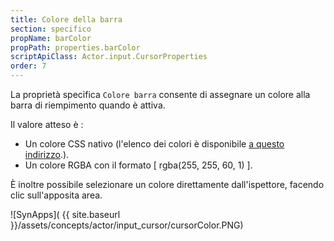```yaml
---
title: Colore della barra
section: specifico
propName: barColor
propPath: properties.barColor
scriptApiClass: Actor.input.CursorProperties
order: 7
---
```

La proprietà specifica `Colore barra` consente di assegnare un colore alla barra di riempimento quando è attiva.

Il valore atteso è :
- Un colore CSS nativo (l'elenco dei colori è disponibile [a questo indirizzo](https://www.w3schools.com/cssref/css_colors.asp).).
- Un colore RGBA con il formato [ rgba(255, 255, 60, 1) ].

È inoltre possibile selezionare un colore direttamente dall'ispettore, facendo clic sull'apposita area.

![SynApps]( {{ site.baseurl }}/assets/concepts/actor/input_cursor/cursorColor.PNG)
